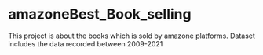 # amazoneBest_Book_selling
This project is about the books which is sold by amazone platforms. Dataset includes the data recorded between 2009-2021
